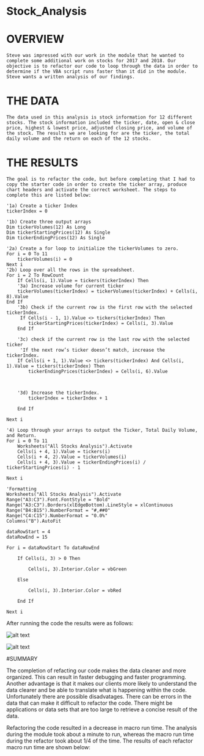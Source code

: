 # Stock_Analysis

# OVERVIEW

	Steve was impressed with our work in the module that he wanted to complete some additional work on stocks for 2017 and 2018. Our objective is to refactor our code to loop through the data in order to determine if the VBA script runs faster than it did in the module. Steve wants a written analysis of our findings.

# THE DATA

	The data used in this analysis is stock information for 12 different stocks. The stock information included the ticker, date, open & close price, highest & lowest price, adjusted closing price, and volume of the stock. The results we are looking for are the ticker, the total daily volume and the return on each of the 12 stocks.

# THE RESULTS

	The goal is to refactor the code, but before completing that I had to copy the starter code in order to create the ticker array, produce chart headers and activate the correct worksheet. The steps to complete this are listed below:

    '1a) Create a ticker Index
    tickerIndex = 0

    '1b) Create three output arrays
    Dim tickerVolumes(12) As Long
    Dim tickerStartingPrices(12) As Single
    Dim tickerEndingPrices(12) As Single
     
    '2a) Create a for loop to initialize the tickerVolumes to zero.
    For i = 0 To 11
        tickerVolumes(i) = 0
    Next i
    '2b) Loop over all the rows in the spreadsheet.
    For i = 2 To RowCount
        If Cells(i, 1).Value = tickers(tickerIndex) Then
        '3a) Increase volume for current ticker
        tickerVolumes(tickerIndex) = tickerVolumes(tickerIndex) + Cells(i, 8).Value
    End If
        '3b) Check if the current row is the first row with the selected tickerIndex.
         If Cells(i - 1, 1).Value <> tickers(tickerIndex) Then
            tickerStartingPrices(tickerIndex) = Cells(i, 3).Value
        End If
        
        '3c) check if the current row is the last row with the selected ticker
         'If the next row’s ticker doesn’t match, increase the tickerIndex.
        If Cells(i + 1, 1).Value <> tickers(tickerIndex) And Cells(i, 1).Value = tickers(tickerIndex) Then
            tickerEndingPrices(tickerIndex) = Cells(i, 6).Value
            
            

        '3d) Increase the tickerIndex.
            tickerIndex = tickerIndex + 1
            
        End If
    
    Next i
    
    '4) Loop through your arrays to output the Ticker, Total Daily Volume, and Return.
    For i = 0 To 11
        Worksheets("All Stocks Analysis").Activate
        Cells(i + 4, 1).Value = tickers(i)
        Cells(i + 4, 2).Value = tickerVolumes(i)
        Cells(i + 4, 3).Value = tickerEndingPrices(i) / tickerStartingPrices(i) - 1
        
    Next i
    
    'Formatting
    Worksheets("All Stocks Analysis").Activate
    Range("A3:C3").Font.FontStyle = "Bold"
    Range("A3:C3").Borders(xlEdgeBottom).LineStyle = xlContinuous
    Range("B4:B15").NumberFormat = "#,##0"
    Range("C4:C15").NumberFormat = "0.0%"
    Columns("B").AutoFit

    dataRowStart = 4
    dataRowEnd = 15

    For i = dataRowStart To dataRowEnd
        
        If Cells(i, 3) > 0 Then
            
            Cells(i, 3).Interior.Color = vbGreen
            
        Else
        
            Cells(i, 3).Interior.Color = vbRed
            
        End If
        
    Next i

After running the code the results were as follows:

![alt text](VBA_Challenge_2017.png)

![alt text](VBA_Challenge_2018.png)



#SUMMARY

The completion of refacting our code makes the data cleaner and more organized. This can result in faster debugging and faster programming. Another advantage is that it makes our clients more likely to understand the data clearer and be able to translate what is happening within the code. Unfortunately there are possible disadvatages. There can be errors in the data that can make it difficult to refactor the code. There might be applications or data sets that are too large to retrieve a concise result of the data.

Refactoring the code resulted in a decrease in macro run time. The analysis during the module took about a minute to run, whereas the macro run time during the refactor took about 1/4 of the time. The results of each refactor macro run time are shown below: